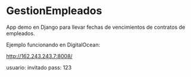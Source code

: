 GestionEmpleados
================

App demo en Django para llevar fechas de vencimientos de contratos de empleados.

Ejemplo funcionando en DigitalOcean: 

http://162.243.243.7:8008/

usuario: invitado
pass: 123﻿
